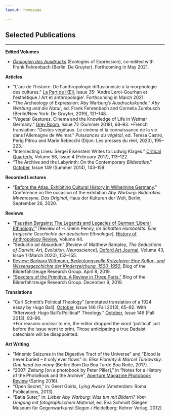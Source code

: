 ```yaml
---
layout: homepage

---
```

## Selected Publications

---

**Edited Volumes**

* [_Ökologien des Ausdrucks_](https://www.degruyter.com/view/title/541863?rskey=HTbvuT&result=6) (Ecologies of Expression), co-edited with Frank Fehrenbach (Berlin: De Gruyter). Forthcoming in May 2021.

**Articles**

* "L'arc de l'histoire. De l'anthropologie diffusionniste à la morphologie des cultures." <u>La Part de l’Œil</u>, Issue 35: 'André Leroi-Gourhan et l'esthétique / Art et anthropologie'. Forthcoming in March 2021.
* “The Archeology of Expression: Aby Warburg’s _Ausdruckskunde_.” _Aby Warburg und die Natur_, ed. Frank Fehrenbach and Cornelia Zumbusch (Berlin/New York: De Gruyter, 2019), 121–148.
* “Vegetal Gestures. Cinema and the Knowledge of Life in Weimar Germany.” <u>Grey Room</u>, Issue 72 (Summer 2018), 68–93. *French translation: “Gestes végétaux. Le cinéma et la connaissance de la vie dans l’Allemagne de Weimar.” _Puissances du végétal_, ed. Teresa Castro, Perig Pitrou and Marie Rebecchi (Dijon: Les presses du réel, 2020), 195–223.
* “Intersecting Lines: Sergei Eisenstein Writes to Ludwig Klages.” <u>Critical Quarterly</u>, Volume 58, Issue 4 (February 2017), 113–122.
* “The Archive and the Labyrinth: On the Contemporary _Bilderatlas_.” <u>October</u>, Issue 149 (Summer 2014), 143–158.

**Recorded Lectures**

* “[Before the Atlas. Exhibiting Cultural History in Wilhelmine Germany](https://www.hkw.de/en/app/mediathek/video/83627).” Conference on the occasion of the exhibition _Aby Warburg: Bilderatlas Mnemosyne. Das Original_, Haus der Kulturen der Welt, Berlin, September 26, 2020.

**Reviews**

* “[Faustian Bargains: The Legends and Legacies of German ‘Liberal Ethnology’](https://histanthro.org/reviews/faustian-bargains/)” \[Review of H. Glenn Penny, _Im Schatten Humboldts. Eine tragische Geschichte der deutschen Ethnologie_\], <u>History of Anthropology Review</u>, Volume 44.
* “Seductio ad Absurdum” \[Review of Matthew Rampley, _The Seductions of Darwin: Art, Evolution, Neuroscience_\], <u>Oxford Art Journal</u>, Volume 43, Issue 1 (March 2020), 152–155.
* [Review: Barbara Wittmann, _Bedeutungsvolle Kritzeleien: Eine Kultur- und Wissensgeschichte der Kinderzeichung, 1500–1950_.](https://bilderfahrzeuge.hypotheses.org/3609) Blog of the Bilderfahrzeuge Research Group. April 8, 2019.
* [“Specters of the Primitive. A Review in Three Parts.”](https://bilderfahrzeuge.hypotheses.org/4487) Blog of the Bilderfahrzeuge Research Group. December 9, 2019.

**Translations**

* “Carl Schmitt’s Political Theology” \[annotated translation of a 1924 essay by Hugo Ball\]. <u>October</u>, Issue 146 (Fall 2013), 65–92.
With “Afterword: Hugo Ball’s Political* Theology.” <u>October</u>, Issue 146 (Fall 2013), 93–96.  
    *For reasons unclear to me, the editor dropped the word 'political' just before the issue went to print. Those anticipating a true Dadaist catechism will be disappointed.

**Art Writing**

* "Mnemic Seizures in the Digestive Tract of the Universe” and "Blood is never buried – it only ever flows” in: _Elise Florenty & Marcel Türkowsky: One head too many_ (Berlin: Bom Dia Boa Tarde Boa Noite, 2017).
* “2007: _Zeitung_ \[on a photobook by Peter Piller\],” in “Notes for a History of the PhotoBook and the Archive”, <u>Aperture Magazine Photobook Review</u> (Spring 2016).
* “Open Secret,” in: Geert Goiris, _Lying Awake_ (Amsterdam: Roma Publications, 2013).
* “Batia Suter,” in: _Lieber Aby Warburg: Was tun mit Bildern? Vom Umgang mit fotographischem Material_, ed. Eva Schmidt (Siegen: Museum für Gegenwartkunst Siegen / Heidelberg: Kehrer Verlag, 2012).
